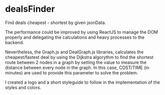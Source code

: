# dealsFinder
Find deals cheapest - shortest by given jsonData.

The performance could be improved by using ReactJS to manage the DOM properly and delegating the calculations and heavy processes to the backend.

Nevertheless, the Graph.js and DealGraph.js libraries, calculates the cheapest/fastest deal by using the Dijkstra algorythm to find the shortest route between 2 nodes in a graph by setting the value to measure the distance between every node in the graph. In this case, COST/TIME (in minutes) are used to provide this parameter to solve the problem.

I created a logo and a short styleguide to follow in the implementation of the styles and colors.